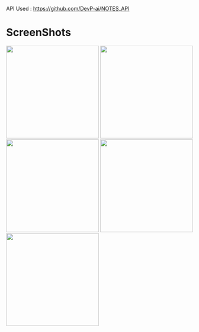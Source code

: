 API Used : https://github.com/DevP-ai/NOTES_API

# ScreenShots

<img src="https://github.com/DevP-ai/LearnersNote/assets/107491760/fceec6f1-c373-420a-a941-5fd2c59b739d" width="250">
<img src="https://github.com/DevP-ai/LearnersNote/assets/107491760/baf60186-85cd-4710-9431-33b8973d2601" width="250">
<img src="https://github.com/DevP-ai/LearnersNote/assets/107491760/dbd83470-a365-46d5-b769-b75606b47aa4" width="250">
<img src="https://github.com/DevP-ai/LearnersNote/assets/107491760/207c83c9-17fc-4b69-aafb-da0e6907070b" width="250">
<img src="https://github.com/DevP-ai/LearnersNote/assets/107491760/c2aa536e-f640-4936-b232-49bca802a202" width="250">

